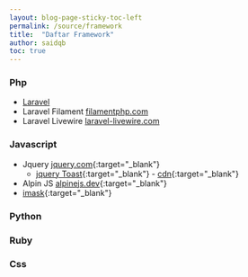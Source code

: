 ```yaml
---
layout: blog-page-sticky-toc-left
permalink: /source/framework
title:  "Daftar Framework"
author: saidqb
toc: true
---
```



### Php
- [Laravel](https://laravel.com/docs/10.x)
- Laravel Filament [filamentphp.com](https://filamentphp.com/)
- Laravel Livewire [laravel-livewire.com](https://laravel-livewire.com/docs/2.x/quickstart)

### Javascript

- Jquery [jquery.com](https://api.jquery.com/){:target="_blank"}
	- [jquery Toast](https://kamranahmed.info/toast){:target="_blank"} - [cdn](https://cdnjs.com/libraries/jquery-toast-plugin){:target="_blank"}
- Alpin JS [alpinejs.dev](https://alpinejs.dev/start-here){:target="_blank"}
- [imask](https://imask.js.org/guide.html){:target="_blank"}


### Python


### Ruby


### Css


